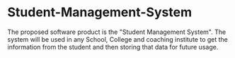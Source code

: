 # Student-Management-System
The proposed software product is the "Student Management System". The system will be used in any School, College and coaching institute to get the information from the student and then storing that data for future usage.
